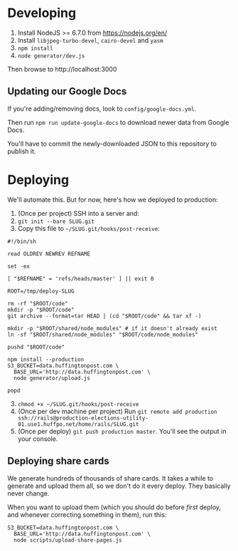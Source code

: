 # Developing

1. Install NodeJS >= 6.7.0 from https://nodejs.org/en/
2. Install `libjpeg-turbo-devel`, `cairo-devel` and `yasm`
3. `npm install`
4. `node generator/dev.js`

Then browse to http://localhost:3000

## Updating our Google Docs

If you're adding/removing docs, look to `config/google-docs.yml`.

Then run `npm run update-google-docs` to download newer data from Google Docs.

You'll have to commit the newly-downloaded JSON to this repository to publish
it.

# Deploying

We'll automate this. But for now, here's how we deployed to production:

1. (Once per project) SSH into a server and:
  1. `git init --bare SLUG.git`
  2. Copy this file to `~/SLUG.git/hooks/post-receive`:
```
#!/bin/sh

read OLDREV NEWREV REFNAME

set -ex

[ "$REFNAME" = 'refs/heads/master' ] || exit 0

ROOT=/tmp/deploy-SLUG

rm -rf "$ROOT/code"
mkdir -p "$ROOT/code"
git archive --format=tar HEAD | (cd "$ROOT/code" && tar xf -)

mkdir -p "$ROOT/shared/node_modules" # if it doesn't already exist
ln -sf "$ROOT/shared/node_modules" "$ROOT/code/node_modules"

pushd "$ROOT/code"

npm install --production
S3_BUCKET=data.huffingtonpost.com \
  BASE_URL='http://data.huffingtonpost.com' \
  node generator/upload.js

popd
```
  3. `chmod +x ~/SLUG.git/hooks/post-receive`
2. (Once per dev machine per project) Run `git remote add production ssh://rails@production-elections-utility-01.use1.huffpo.net/home/rails/SLUG.git`
3. (Once per deploy) `git push production master`. You'll see the output in your console.

## Deploying share cards

We generate hundreds of thousands of share cards. It takes a while to generate
and upload them all, so we don't do it every deploy. They basically never
change.

When you want to upload them (which you should do before _first_ deploy, and
whenever correcting something in them), run this:

```
S3_BUCKET=data.huffingtonpost.com \
  BASE_URL='http://data.huffingtonpost.com' \
  node scripts/upload-share-pages.js
```
